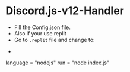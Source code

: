 # Discord.js-v12-Handler

- Fill the Config.json file.
- Also if your use replit
- Go to `.replit` file and change to:
- ```
language = "nodejs"
run = "node index.js"
```
